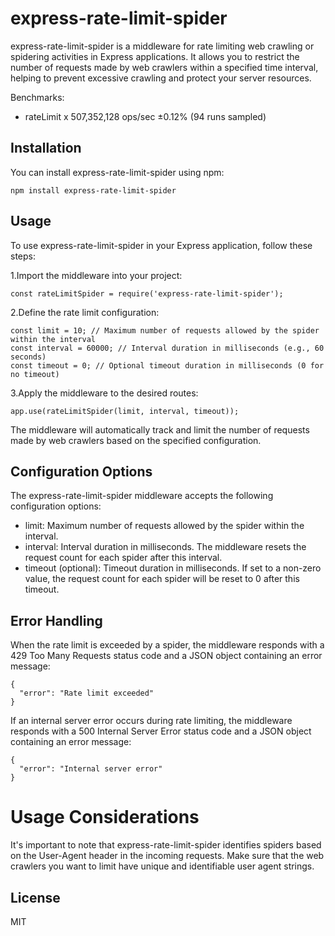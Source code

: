 # express-rate-limit-spider

express-rate-limit-spider is a middleware for rate limiting web crawling or spidering activities in Express applications. It allows you to restrict the number of requests made by web crawlers within a specified time interval, helping to prevent excessive crawling and protect your server resources.

Benchmarks:

* rateLimit x 507,352,128 ops/sec ±0.12% (94 runs sampled)

## Installation

You can install express-rate-limit-spider using npm:

```
npm install express-rate-limit-spider
```

## Usage

To use express-rate-limit-spider in your Express application, follow these steps:

1.Import the middleware into your project:

```
const rateLimitSpider = require('express-rate-limit-spider');
```

2.Define the rate limit configuration:

```
const limit = 10; // Maximum number of requests allowed by the spider within the interval
const interval = 60000; // Interval duration in milliseconds (e.g., 60 seconds)
const timeout = 0; // Optional timeout duration in milliseconds (0 for no timeout)
```

3.Apply the middleware to the desired routes:

```
app.use(rateLimitSpider(limit, interval, timeout));
```

The middleware will automatically track and limit the number of requests made by web crawlers based on the specified configuration.

## Configuration Options

The express-rate-limit-spider middleware accepts the following configuration options:

- limit: Maximum number of requests allowed by the spider within the interval.
- interval: Interval duration in milliseconds. The middleware resets the request count for each spider after this interval.
- timeout (optional): Timeout duration in milliseconds. If set to a non-zero value, the request count for each spider will be reset to 0 after this timeout.

## Error Handling

When the rate limit is exceeded by a spider, the middleware responds with a 429 Too Many Requests status code and a JSON object containing an error message:

```
{
  "error": "Rate limit exceeded"
}
```

If an internal server error occurs during rate limiting, the middleware responds with a 500 Internal Server Error status code and a JSON object containing an error message:

```
{
  "error": "Internal server error"
}
```

# Usage Considerations

It's important to note that express-rate-limit-spider identifies spiders based on the User-Agent header in the incoming requests. Make sure that the web crawlers you want to limit have unique and identifiable user agent strings.

## License

MIT